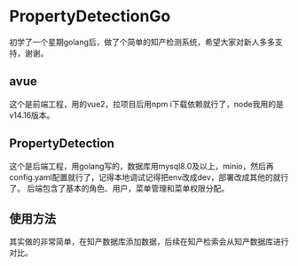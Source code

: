 # PropertyDetectionGo
初学了一个星期golang后，做了个简单的知产检测系统，希望大家对新人多多支持，谢谢。
## avue
这个是前端工程，用的vue2，拉项目后用npm i下载依赖就行了，node我用的是v14.16版本。
## PropertyDetection
这个是后端工程，用golang写的，数据库用mysql8.0及以上，minio，然后再config.yaml配置就行了，记得本地调试记得把env改成dev，部署改成其他的就行了。
后端包含了基本的角色、用户，菜单管理和菜单权限分配。
## 使用方法
其实做的非常简单，在知产数据库添加数据，后续在知产检索会从知产数据库进行对比。
